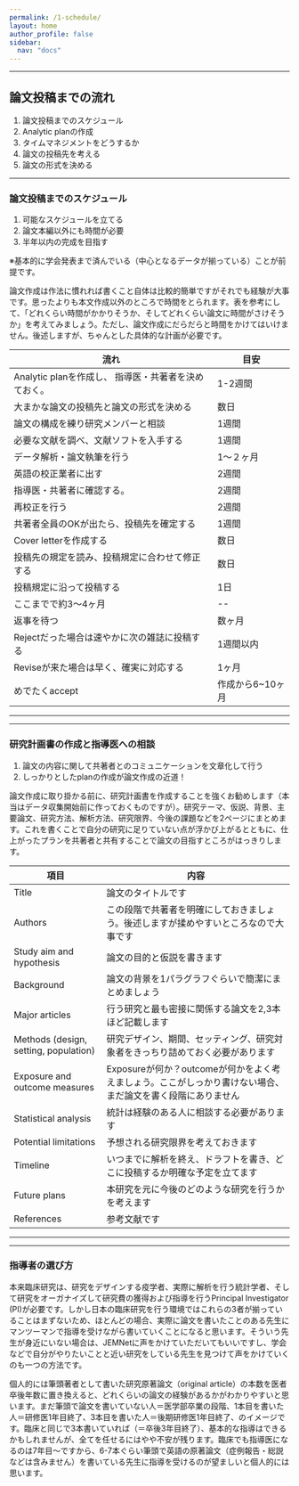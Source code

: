 ```yaml
---
permalink: /1-schedule/
layout: home
author_profile: false
sidebar: 
  nav: "docs"
---      
```

***
## 論文投稿までの流れ

1. 論文投稿までのスケジュール
1. Analytic planの作成
1. タイムマネジメントをどうするか
1. 論文の投稿先を考える
1. 論文の形式を決める
***

### 論文投稿までのスケジュール

1. 可能なスケジュールを立てる
1. 論文本編以外にも時間が必要
1. 半年以内の完成を目指す

※基本的に学会発表まで済んでいる（中心となるデータが揃っている）ことが前提です。

論文作成は作法に慣れれば書くこと自体は比較的簡単ですがそれでも経験が大事です。思ったよりも本文作成以外のところで時間をとられます。表を参考にして、「どれくらい時間がかかりそうか、そしてどれくらい論文に時間がさけそうか」を考えてみましょう。ただし、論文作成にだらだらと時間をかけてはいけません。後述しますが、ちゃんとした具体的な計画が必要です。

|流れ |	目安 |
|---|---|
|Analytic planを作成し、 指導医・共著者を決めておく。| 1-2週間 |
|大まかな論文の投稿先と論文の形式を決める |数日|
|論文の構成を練り研究メンバーと相談|1週間|
|必要な文献を調べ、文献ソフトを入手する|	1週間|
|データ解析・論文執筆を行う|1〜２ヶ月|
|英語の校正業者に出す | 2週間|
|指導医・共著者に確認する。|2週間 |
|再校正を行う| 2週間 |
|共著者全員のOKが出たら、投稿先を確定する|1週間|
|Cover letterを作成する|数日|
|投稿先の規定を読み、投稿規定に合わせて修正する|数日|
|投稿規定に沿って投稿する|1日|
|ここまでで約3〜4ヶ月|--|
|返事を待つ|数ヶ月|
|Rejectだった場合は速やかに次の雑誌に投稿する|1週間以内|
|Reviseが来た場合は早く、確実に対応する|1ヶ月|
|めでたくaccept|作成から6~10ヶ月|

***
***

### 研究計画書の作成と指導医への相談

1. 論文の内容に関して共著者とのコミュニケーションを文章化して行う
1. しっかりとしたplanの作成が論文作成の近道！

論文作成に取り掛かる前に、研究計画書を作成することを強くお勧めします（本当はデータ収集開始前に作っておくものですが）。研究テーマ、仮説、背景、主要論文、研究方法、解析方法、研究限界、今後の課題などを2ページにまとめます。これを書くことで自分の研究に足りていない点が浮かび上がるとともに、仕上がったプランを共著者と共有することで論文の目指すところがはっきりします。

|項目|内容|
|---|---|
|Title|	論文のタイトルです|
|Authors|	この段階で共著者を明確にしておきましょう。後述しますが揉めやすいところなので大事です|
|Study aim and hypothesis|	論文の目的と仮説を書きます|
|Background|	論文の背景を1パラグラフぐらいで簡潔にまとめましょう|
|Major articles|	行う研究と最も密接に関係する論文を2,3本ほど記載します|
|Methods (design, setting, population)|	研究デザイン、期間、セッティング、研究対象者をきっちり詰めておく必要があります|
|Exposure and outcome measures|	Exposureが何か？outcomeが何かをよく考えましょう。ここがしっかり書けない場合、まだ論文を書く段階にありません|
|Statistical analysis|	統計は経験のある人に相談する必要があります|
|Potential limitations|	予想される研究限界を考えておきます|
|Timeline|	いつまでに解析を終え、ドラフトを書き、どこに投稿するか明確な予定を立てます|
|Future plans|	本研究を元に今後のどのような研究を行うかを考えます|
|References|	参考文献です|

***
***

### 指導者の選び方

本来臨床研究は、研究をデザインする疫学者、実際に解析を行う統計学者、そして研究をオーガナイズして研究費の獲得および指導を行うPrincipal Investigator (PI)が必要です。しかし日本の臨床研究を行う環境ではこれらの3者が揃っていることはまずないため、ほとんどの場合、実際に論文を書いたことのある先生にマンツーマンで指導を受けながら書いていくことになると思います。そういう先生が身近にいない場合は、JEMNetに声をかけていただいてもいいですし、学会などで自分がやりたいことと近い研究をしている先生を見つけて声をかけていくのも一つの方法です。

個人的には筆頭著者として書いた研究原著論文（original article）の本数を医者卒後年数に置き換えると、どれくらいの論文の経験があるかがわかりやすいと思います。まだ筆頭で論文を書いていない人＝医学部卒業の段階、1本目を書いた人＝研修医1年目終了、3本目を書いた人＝後期研修医1年目終了、のイメージです。臨床と同じで3本書いていれば（＝卒後3年目終了）、基本的な指導はできるかもしれませんが、全てを任せるにはやや不安が残ります。臨床でも指導医になるのは7年目〜ですから、6-7本ぐらい筆頭で英語の原著論文（症例報告・総説などは含みません）を書いている先生に指導を受けるのが望ましいと個人的には思います。

